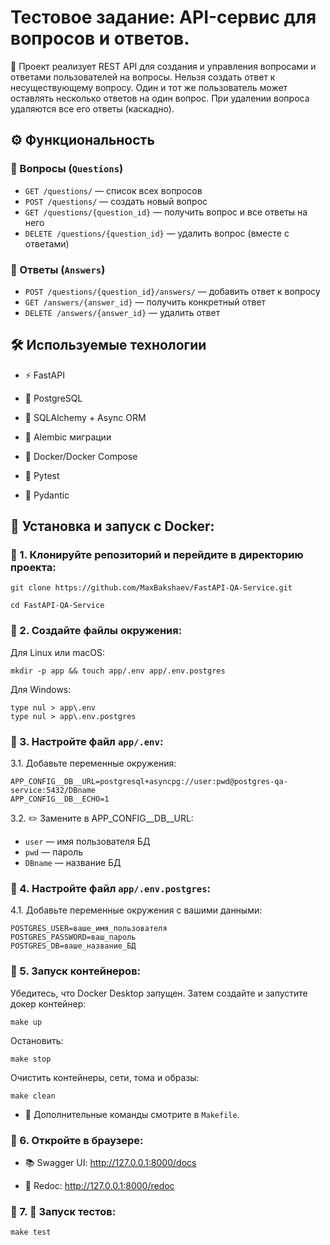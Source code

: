 # Тестовое задание: API-сервис для вопросов и ответов. 

📖 Проект реализует REST API для создания и управления вопросами и ответами пользователей на вопросы.
Нельзя создать ответ к несуществующему вопросу.
Один и тот же пользователь может оставлять несколько ответов на один вопрос.
При удалении вопроса удаляются все его ответы (каскадно).


## ⚙️ Функциональность

### 🔸 Вопросы (`Questions`)
- `GET /questions/` — список всех вопросов
- `POST /questions/` — создать новый вопрос
- `GET /questions/{question_id}` — получить вопрос и все ответы на него
- `DELETE /questions/{question_id}` — удалить вопрос (вместе с ответами)

### 🔸 Ответы (`Answers`)
- `POST /questions/{question_id}/answers/` — добавить ответ к вопросу
- `GET /answers/{answer_id}` — получить конкретный ответ
- `DELETE /answers/{answer_id}` — удалить ответ

## 🛠️ Используемые технологии

- ⚡ FastAPI

- 🐘 PostgreSQL

- 🔁 SQLAlchemy + Async ORM

- 📄 Alembic миграции

- 🐳 Docker/Docker Compose

- 🧪 Pytest

- 🔧 Pydantic


## 🐳 Установка и запуск с Docker:

### 🔹 1. Клонируйте репозиторий и перейдите в директорию проекта:
```
git clone https://github.com/MaxBakshaev/FastAPI-QA-Service.git
```
```
cd FastAPI-QA-Service
```

### 🔹 2. Создайте файлы окружения:

Для Linux или macOS:
```
mkdir -p app && touch app/.env app/.env.postgres
```
Для Windows:
```
type nul > app\.env
type nul > app\.env.postgres
```

### 🔹 3. Настройте файл `app/.env`:

3.1. Добавьте переменные окружения:
```
APP_CONFIG__DB__URL=postgresql+asyncpg://user:pwd@postgres-qa-service:5432/DBname
APP_CONFIG__DB__ECHO=1
```
3.2. ✏️ Замените в APP_CONFIG__DB__URL:

- `user` — имя пользователя БД
- `pwd` — пароль
- `DBname` — название БД

### 🔹 4. Настройте файл `app/.env.postgres`:

4.1. Добавьте переменные окружения с вашими данными:
```
POSTGRES_USER=ваше_имя_пользователя
POSTGRES_PASSWORD=ваш_пароль
POSTGRES_DB=ваше_название_БД
```

### 🔹 5. Запуск контейнеров:

Убедитесь, что Docker Desktop запущен. Затем создайте и запустите докер контейнер:
```
make up
```
Остановить:
```
make stop
```
Очистить контейнеры, сети, тома и образы:
```
make clean
```

- 📄 Дополнительные команды смотрите в `Makefile`.

### 🔹 6. Откройте в браузере:

- 📚 Swagger UI: http://127.0.0.1:8000/docs

- 📘 Redoc: http://127.0.0.1:8000/redoc

### 🔹 7. 🧪 Запуск тестов:
```
make test
```